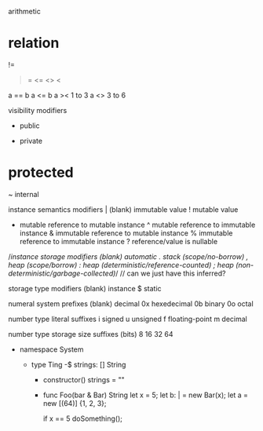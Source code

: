 arithmetic


relation
==
!=
>=
<=
<>
><

a == b
a <= b
a >< 1 to 3
a <> 3 to 6



visibility modifiers
+	public
-	private
#	protected
~	internal

instance semantics modifiers
|	(blank) immutable value
!	mutable value
*	mutable reference to mutable instance
^	mutable reference to immutable instance
&	immutable reference to mutable instance
%	immutable reference to immutable instance
?	reference/value is nullable

/*instance storage modifiers
	(blank) automatic
.	stack (scope/no-borrow)
,	heap (scope/borrow)
:	heap (deterministic/reference-counted)
;	heap (non-deterministic/garbage-collected)*/ // can we just have this inferred?

storage type modifiers
	(blank) instance
$	static

numeral system prefixes
	(blank) decimal
0x	hexedecimal
0b	binary
0o	octal

number type literal suffixes
i	signed
u	unsigned
f	floating-point
m	decimal

number type storage size suffixes (bits)
8
16
32
64

+ namespace System
	+ type Ting
		-$ strings: [] String

		+ constructor()
			strings = ""

		+ func Foo(bar & Bar) String
			let x = 5;
			let b: | = new Bar(x);
			let a = new [(64)] {1, 2, 3};

			if x == 5
				doSomething();